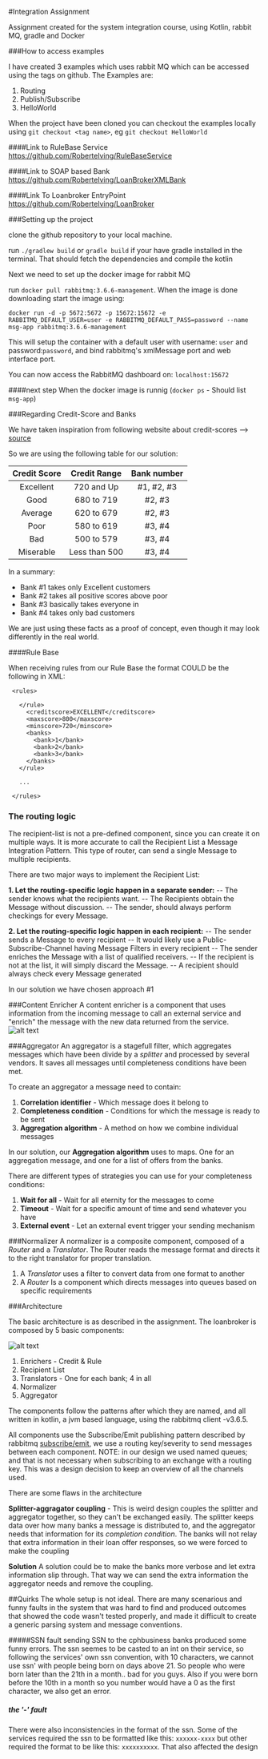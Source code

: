 #Integration Assignment 

Assignment created for the system integration course, using Kotlin, rabbit MQ, 
gradle and Docker

###How to access examples

I have created 3 examples which uses rabbit MQ which can be accessed using 
the tags on github. The Examples are: 

1. Routing
1. Publish/Subscribe
1. HelloWorld

When the project have been cloned you can checkout the examples
locally using `git checkout <tag name>`, eg `git checkout HelloWorld`

####Link to RuleBase Service
https://github.com/Robertelving/RuleBaseService

####Link to SOAP based Bank
https://github.com/Robertelving/LoanBrokerXMLBank

####Link To Loanbroker EntryPoint
https://github.com/Robertelving/LoanBroker


###Setting up the project

clone the github repository to your local machine. 

run `./gradlew build` or `gradle build` if your have gradle installed in
the terminal. That should fetch the dependencies and compile the kotlin

Next we need to set up the docker image for rabbit MQ

run `docker pull rabbitmq:3.6.6-management`. When the image is done
downloading start the image using: 

`docker run -d -p 5672:5672 -p 15672:15672 -e RABBITMQ_DEFAULT_USER=user -e RABBITMQ_DEFAULT_PASS=password --name msg-app rabbitmq:3.6.6-management`

This will setup the container with a default user with username: `user` and
password:`password`, and bind rabbitmq's xmlMessage port and web interface port.

You can now access the RabbitMQ dashboard on: `localhost:15672`

####next step
When the docker image is runnig (`docker ps` - Should list `msg-app`)


###Regarding Credit-Score and Banks

We have taken inspiration from following website about credit-scores --> [source](http://www.freescore.com/good-bad-credit-score-range.aspx)

So we are using the following table for our solution:

| Credit Score | Credit Range  | Bank number |
|:------------:|:-------------:|:-----------:|
| Excellent    | 720 and Up    | #1, #2, #3  |
| Good         | 680 to 719    | #2, #3      |
| Average      | 620 to 679    | #2, #3      |
| Poor         | 580 to 619    | #3, #4      |
| Bad          | 500 to 579    | #3, #4      |
| Miserable    | Less than 500 | #3, #4      |

In a summary:
* Bank #1 takes only Excellent customers
* Bank #2 takes all positive scores above poor
* Bank #3 basically takes everyone in
* Bank #4 takes only bad customers

We are just using these facts as a proof of concept, even though it may look differently in the real world.  

####Rule Base

When receiving rules from our Rule Base the format COULD be the following in XML:

```
 <rules>

   </rule>
     <creditscore>EXCELLENT</creditscore>
     <maxscore>800</maxscore>
     <minscore>720</minscore>
     <banks>
       <bank>1</bank>
       <bank>2</bank>
       <bank>3</bank>
     </banks>
   </rule>
   
   ...
   
 </rules>
```

### The routing logic
The recipient-list is not a pre-defined component, since you can create it on multiple ways.
It is more accurate to call the Recipient List a Message Integration Pattern.
This type of router, can send a single Message to multiple recipients.

There are two major ways to implement the Recipient List:

**1. Let the routing-specific logic happen in a separate sender:**
-- The sender knows what the recipients want.
-- The Recipients obtain the Message without discussion.
-- The sender, should always perform checkings for every Message.

**2. Let the routing-specific logic happen in each recipient:**
-- The sender sends a Message to every recipient
-- It would likely use a Public-Subscribe-Channel having Message Filters in every recipient
-- The sender enriches the Message with a list of qualified receivers.
-- If the recipient is not at the list, it will simply discard the Message.
-- A recipient should always check every Message generated

In our solution we have chosen approach #1

###Content Enricher
A content enricher is a component that uses information from the incoming message to call an external service and "enrich" the message with the new data returned from the service.
![alt text](http://www.enterpriseintegrationpatterns.com/img/DataEnricher.gif "")

###Aggregator
An aggregator is a stagefull filter, which aggregates messages which have been divide by a *splitter*
and processed by several vendors. It saves all messages until completeness conditions have been met.
  
  
  To create an aggregator a message need to contain:
  1. **Correlation identifier** - Which message does it belong to
  1. **Completeness condition** - Conditions for which the message is ready to be sent
  1. **Aggregation algorithm** - A method on how we combine individual messages
  
  In our solution, our **Aggregation algorithm** uses to maps. One for an aggregation message, and
  one for a list of offers from the banks.
  
  There are different types of strategies you can use for your completeness conditions: 
  1. **Wait for all** - Wait for all eternity for the messages to come
  1. **Timeout** - Wait for a specific amount of time and send whatever you have
  1. **External event** - Let an external event trigger your sending mechanism

###Normalizer
A normalizer is a composite component, composed of a *Router* and a *Translator*. The Router reads the
 message format and directs it to the right translator for proper translation.
 
1. A *Translator* uses a filter to convert data from one format to another
1. A *Router* Is a component which directs messages into queues based on specific requirements

###Architecture

The basic architecture is as described in the assignment. The loanbroker is composed by 5 basic components: 

![alt text](https://media.githubusercontent.com/media/groenborg/MessageIntegrationProject/develop/content/adiagram.png)

1. Enrichers - Credit & Rule
1. Recipient List
2. Translators - One for each bank; 4 in all
3. Normalizer 
4. Aggregator

The components follow the patterns after which they are named, and all written in kotlin, a jvm based language, using the rabbitmq client -v3.6.5. 

All components use the Subscribe/Emit publishing pattern described by rabbitmq [subscribe/emit](https://www.rabbitmq.com/tutorials/tutorial-four-java.html), we use a routing key/severity to send messages between each component.  NOTE: in our design we used named queues; and that is not necessary when subscribing to an exchange with a routing key. This was a design decision to keep an overview of all the channels used.  

There are some flaws in the architecture

**Splitter-aggragator coupling** - This is weird design couples the splitter and aggregator together, so they can't be exchanged easily. The splitter keeps data over how many banks a message is distributed to, and the aggregator needs that information for its *completion condition*. The banks will not relay that extra information in their loan offer responses, so we were forced to make the coupling

**Solution** 
A solution could be to make the banks more verbose and let extra information slip through. That way we can send the extra information the aggregator needs and remove the coupling. 


##Quirks
The whole setup is not ideal. There are many scenarious and funny faults in the system that was hard to find and produced
outcomes that showed the code wasn't tested properly, and made it difficult to create a generic parsing system and 
message conventions.

#####SSN fault
sending SSN to the cphbusiness banks produced some funny errors. The ssn seemes 
to be casted to an int on their service, so following the services' own ssn convention, with 10 characters, we cannot use 
ssn' with people being born on days above 21. So people who were born later than the 21th in a month.. bad for you guys.
Also if you were born before the 10th in a month so you number would have a 0 as the first character, we also get an error.

##### the '-' fault
There were also inconsistencies in the format of the ssn. Some of the services required the ssn to be formatted like this:
`xxxxxx-xxxx` but other required the format to be like this: `xxxxxxxxxx`. That also affected the design
